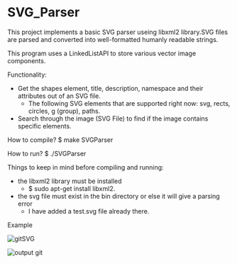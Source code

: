 # SVG_Parser
This project implements a basic SVG parser useing libxml2 library.SVG files are parsed and converted into well-formatted humanly readable strings.




This program uses a LinkedListAPI to store various vector image components.

Functionality:
- Get the shapes element, title, description, namespace and their attributes out of an SVG file.
  - The following SVG elements that are supported right now: svg, rects, circles, g (group), paths.
- Search through the image (SVG File) to find if the image contains specific elements.


How to compile?
 $ make SVGParser
 
How to run?
 $ ./SVGParser
 
Things to keep in mind before compiling and running:
- the libxml2 library must be installed
  - $ sudo apt-get install libxml2.
- the svg file must exist in the bin directory or else it will give a parsing error
  - I have added a test.svg file already there.

Example

![gitSVG](https://user-images.githubusercontent.com/95400232/154628565-f24dc59f-42e4-480b-a4e8-345d77287340.png)


![output git](https://user-images.githubusercontent.com/95400232/154628663-2691a472-8548-4303-8bb2-92601c04b105.png)
